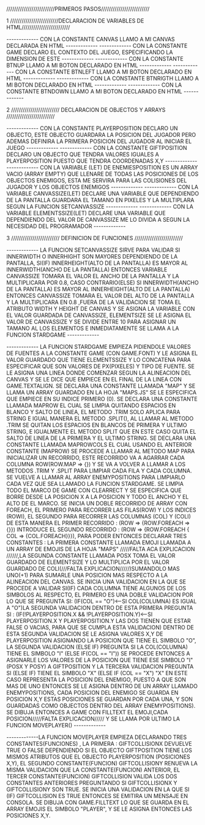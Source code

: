 /////////////////////////PRIMEROS PASOS/////////////////////////

1 /////////////////////////DECLARACION DE VARIABLES DE HTML/////////////////////////

------------- CON LA CONSTANTE CANVAS LLAMO A MI CANVAS DECLARADA EN HTML -------------
------------- CON LA CONSTANTE GAME DECLARO EL CONTEXTO DEL JUEGO, ESPECIFICANDO LA DIMENSION DE ESTE -------------
------------- CON LA CONSTANTE BTNUP LLAMO A MI BOTON DECLARADO EN HTML -------------
------------- CON LA CONSTANTE BTNLEFT LLAMO A MI BOTON DECLARADO EN HTML -------------
------------- CON LA CONSTANTE BTNRIGTH LLAMO A MI BOTON DECLARADO EN HTML -------------
------------- CON LA CONSTANTE BTNDOWN LLAMO A MI BOTON DECLARADO EN HTML -------------

2 ///////////////////////// DECLARACION DE OBJECTOS Y ARRAYS /////////////////////////

------------- CON LA CONSTANTE PLAYERPOSITION DECLARO UN OBJECTO, ESTE OBJECTO GUARDARA LA POSICION DEL JUGADOR PERO ADEMAS DEFINIRA LA PRIMERA POSICION DEL JUGADOR AL INICIAR EL JUEGO -------------
------------- CON LA CONSTANTE GIFTPOSITION DECLARO UN OBJECTO QUE TENDRA VALORES IGUALES A PLAYERPOSITION PUESTO QUE TENDRA COORDENADAS X,Y -------------
------------- CON LA VARIABLE (LET) DE ENEMIESPOSITION ES UN ARRAY VACIO (ARRAY EMPTY) QUE LLENARE DE TODAS LAS POSICIONES DE LOS OBJECTOS ENEMIGOS, ESTA ME SERVIRA PARA LAS COLISIONES DEL JUGADOR Y LOS OBJECTOS ENEMIGOS -------------
------------- CON LA VARIABLE CANVASSIZE(LET) DECLARE UNA VARIABLE QUE DEPENDIENDO DE LA PANTALLA GUARDARA EL TAMANO EN PIXELES Y LA MULTIPLARA SEGUN LA FUNCION SETCANVASSIZE -------------
------------- CON LA VARIABLE ELEMENTSSIZE(LET) DECLARE UNA VARIABLE QUE DEPENDIENDO DEL VALOR DE CANVASSIZE ME LO DIVIDA A SEGUN LA NECESIDAD DEL PROGRAMADOR -------------

3 ///////////////////////// DEFINICION DE FUNCIONES /////////////////////////

------------- LA FUNCION SETCANVASSIZE SIRVE PARA VALIDAR SI INNERWIDTH O INNERHIGHT SON MAYORES DEPENDIENDO DE LA PANTALLA, SI(IF) INNERHEIGHT(ALTO DE LA PANTALLA) ES MAYOR AL INNERWIDTH(ANCHO DE LA PANTALLA) ENTONCES VARIABLE CANVASSIZE TOMARA EL VALOR EL ANCHO DE LA PANTALLA Y LA MULTIPLICARA POR 0.8, CASO CONTRARIO(ELSE) SI INNERWIDTH(ANCHO DE LA PANTALLA) ES MAYOR AL INNERHEIGHT(ALTO DE LA PANTALLA) ENTONCES CANVASSIZE TOMARA EL VALOR DEL ALTO DE LA PANTALLA Y LA MULTIPLICARA EN 0.8 ,FUERA DE LA VALIDACION SE TOMA EL ATRIBUTO WIDTH Y HEIGHT DE CANVAS Y SE ASIGNA LA VARIABLE CON EL VALOR GUARDADA DE CANVASSIZE, ELEMENTSIZE SE LE ASIGNA EL VALOR DE CANVASSIZE Y SE DIVIDE ENTRE 10 PARA ASIGNAR UN TAMANO AL LOS ELEMENTOS E INMEDIATAMENTE SE LLAMA A LA FUNCION STARDGAME -------------

------------- LA FUNCION STARDGAME EMPIEZA PIDIENDOLE VALORES DE FUENTES A LA CONSTANTE GAME (CON GAME.FONT) Y LE ASIGNA EL VALOR GUARDADO QUE TIENE ELEMENTSSIZE Y LO CONCATENA PARA ESPECIFICAR QUE SON VALORES DE PX(PIXELES) Y TIPO DE FUENTE. 
SE LE ASIGNA UNA LINEA DONDE COMENZAR SEGUN LA ALINEACION DEL CANVAS Y SE LE DICE QUE EMPIECE EN EL FINAL DE LA LINEA CON GAME.TEXTALIGN.
SE DECLARA UNA CONSTANTE LLAMADA "MAP" Y SE LLAMA UN ARRAY GUARDADO EN LA HOJA "MAPS.JS" SE LE ESPECIFICA QUE EMPIECE EN SU INDICE PRIMERO (0).
SE DECLARA UNA CONSTANTE LLAMADA MAPROW EL CUAL SE LIMPIA QUITANDO ESPACIOS EN BLANCO Y SALTO DE LINEA, EL METODO .TRIM SOLO APLICA PARA STRING E IGUAL MANERA EL METODO .SPLIT(), AL LLAMAR AL METODO .TRIM SE QUITAN LOS ESPACIOS EN BLANCOS DE PRIMERA Y ULTIMO STRING, E IGUALMENTE EL METODO SPLIT QUE EN ESTE CASO QUITA EL SALTO DE LINEA DE LA PRIMERA Y EL ULTIMO STRING.
SE DECLARA UNA CONSTANTE LLAMADA MAPROWCOLS EL CUAL USANDO EL ANTERIOR CONSTANTE (MAPROW) SE PROCEDE A LLAMAR AL METODO MAP PARA INICIALIZAR UN RECORRIDO, ESTE RECORRIDO VA A AGARRAR CADA COLUMNA ROW(ROW.MAP => {}) Y SE VA A VOLVER A LLAMAR A LOS METODOS .TRIM Y .SPLIT PARA LIMPIAR CADA FILA Y CADA COLUMNA.
SE VUELVE A LLAMAR AL ARRAY ENEMYPOSITIONS PARA LIMPIARLO CADA VEZ QUE SEA LLAMADO LA FUNCION STARDGAME.
SE LIMPIA TODO EL MARCO DE GAME CON CLEARRECT Y SE ESPECIFICA QUE BORRE DESDE LA POSICION X A LA POSICION Y TODO EL ANCHO Y EL ALTO DE EL MARCO.
SE INICIA UN DOBLE RECORRIDO DE ARRAY CON FOREACH, EL PRIMERO PARA RECORRER LAS FILAS(ROW) Y LOS INDICES (ROWI), EL SEGUNDO PARA RECORRER LAS COLUMNAS (COL) Y (COLI) DE ESTA MANERA EL PRIMER RECORRIDO : (ROW => {ROW.FOREACH => {}}) INTRODUCE EL SEGUNDO RECORRIDO : (ROW => {ROW.FOREACH { COL => {COL.FOREACH}}}), PARA PODER ENTONCES DECLARAR TRES CONSTANTES : LA PRIMERA CONSTANTE LLAMADA EMOJI LLAMADA A UN ARRAY DE EMOJIS DE LA HOJA "MAPS" /////FALTA ACA EXPLICACION //////,LA SEGUNDA CONSTANTE LLAMADA POSX TOMA EL VALOR GUARDADO DE ELEMENTSIZE Y LO MULTIPLICA POR EL VALOR GUARDADO DE COLI(///FALTA EXPLICACION/////)SUMANDOLO MAS UNO(+1) PARA SUMARLE UNA POSICION MAS RESPECTO A LA ALINEACION DEL CANVAS.
SE INICIA UNA VALIDACION EN LA QUE SE PROCEDE A VALIDAR SI(IF) CADA COLUMNA TIENE ALGUNOS DE LOS SIMBOLOS AL RESPECTO, EL PRIMERO ES UNA DOBLE VALIDACION POR LO QUE SE PREGUNTA SI: (IF(COL == "O")<--SI COL(COLUMNA) ES IGUAL A "O")LA SEGUNDA VALIDACION DENTRO DE ESTA PRIMERA PREGUNTA SI : (IF(!PLAYERPOSITION.X && !PLAYERPOSITION.Y)<--SI PLAYERPOSITION.X Y PLAYERPOSITION.Y LAS DOS TIENEN QUE ESTAR FALSE O VACIAS, PARA QUE SE CUMPLA ESTA VALIDACION) DENTRO DE ESTA SEGUNDA VALIDACION SE LE ASIGNA VALORES X,Y DE PLAYERPOSITION ASIGNANDO LA POSICION QUE TIENE EL SIMBOLO "O", LA SEGUNDA VALIDACION (ELSE IF) PREGUNTA SI LA COL(COLUMNA) TIENE EL SIMBOLO "I" (ELSE IF(COL == "I")) SE PROCEDE ENTONCES A ASIGNARLE LOS VALORES DE LA POSICION QUE TIENE ESE SIMBOLO "I"(POSX Y POSY) A GIFTPOSITION Y LA TERCERA VALIDACION PREGUNTA SI (ELSE IF) TIENE EL SIMBOLO "X" (ELSE IF (COL == "X") "X" EN ESTE CASO REPRESENTA LA POSICION DEL ENEMIGO, PUESTO A QUE SON MAS DE UNO ENTONCES SE LE ASIGNA DENTRO DE UN ARRAY LLAMADO ENEMYPOSITIONS, CADA POSICION DEL ENEMIGO SE GUARDA EN POSICION X,Y ESTAS POSICIONES SE GUARDAN POR CADA UNA, Y SON GUARDADAS COMO OBJECTOS DENTRO DEL ARRAY ENEMYPOSITIONS).
SE DIBUJA ENTONCES A GAME CON FILLTEXT EL EMOJI,CADA POSICION/////FALTA EXPLICACION/////
Y SE LLAMA POR ULTIMO LA FUNCION MOVEPLAYER() -------------

-------------LA FUNCION MOVEPLAYER EMPIEZA DECLARANDO TRES CONSTANTES(FUNCIONES) , LA PRIMERA : GIFTCOLLISIONX DEVUELVE TRUE O FALSE DEPENDIENDO SI EL OBJECTO GIFTPOSITION TIENE LOS MISMOS ATRIBUTOS QUE EL OBJECTO PLAYERPOSITION (POSICIONES X,Y), EL SEGUNDO CONSTANTE(FUNCION) GIFTCOLLISIONY RENUEVA LA MISMA VALIDACION QUE LA CONSTANTE(FUNCION) ANTERIOR, EL TERCER CONSTANTE(FUNCION) GIFTCOLLISION VALIDA LOS DOS CONSTANTES ANTERIORES PREGUNTANDO SI GIFTCOLLISIONX Y GIFTCOLLISIONY SON TRUE.
SE INICIA UNA VALIDACION EN LA QUE SI (IF) GIFTCOLLISION ES TRUE ENTONCES SE EMITIRA UN MENSAJE EN CONSOLA.
SE DIBUJA CON GAME.FILLTEXT LO QUE SE GUARDA EN EL ARRAY EMOJIS EL SIMBOLO "PLAYER", Y SE LE ASIGNA ENTONCES LAS POSICIONES X,Y.